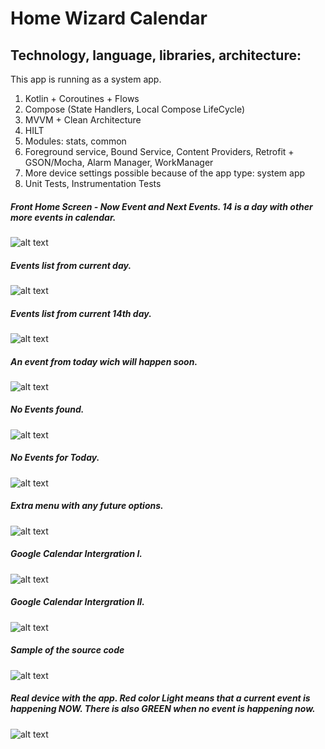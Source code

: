 # Home Wizard Calendar
## Technology, language, libraries, architecture:
This app is running as a system app.
1. Kotlin + Coroutines + Flows
2. Compose (State Handlers, Local Compose LifeCycle)
3. MVVM + Clean Architecture
4. HILT
5. Modules: stats, common
6. Foreground service, Bound Service, Content Providers, Retrofit + GSON/Mocha, Alarm Manager, WorkManager
7. More device settings possible because of the app type: system app
8. Unit Tests, Instrumentation Tests 

##### Front Home Screen - Now Event and Next Events. 14 is a day with other more events in calendar.
![alt text](https://roomwizard.hagau.ro/roomwizard-screens/roomwizard-events-front-page.png)
##### Events list from current day.
![alt text](https://roomwizard.hagau.ro/roomwizard-screens/roomwizard-events-events-page.png)
##### Events list from current 14th day.
![alt text](https://roomwizard.hagau.ro/roomwizard-screens/roomwizard-events-events-2-page.png)
##### An event from today wich will happen soon.
![alt text](https://roomwizard.hagau.ro/roomwizard-screens/roomwizard-events-front-page-soon.png)
##### No Events found.
![alt text](https://roomwizard.hagau.ro/roomwizard-screens/roomwizard-no-events-events-page.png)
##### No Events for Today.
![alt text](https://roomwizard.hagau.ro/roomwizard-screens/roomwizard-no-events-front-page.png)
##### Extra menu with any future options.
![alt text](https://roomwizard.hagau.ro/roomwizard-screens/roomwizard-no-events-front-page-left-menu-opened.png)
##### Google Calendar Intergration I.
![alt text](https://roomwizard.hagau.ro/roomwizard-screens/roomwizard-google-calendar-add-event.png)
##### Google Calendar Intergration II.
![alt text](https://roomwizard.hagau.ro/roomwizard-screens/roomwizard-google-calendar-list-event.png)
##### Sample of the source code
![alt text](https://roomwizard.hagau.ro/roomwizard-screens/sample-of-code-architecture.png)
##### Real device with the app. Red color Light means that a current event is happening NOW. There is also GREEN when no event is happening now.
![alt text](https://roomwizard.hagau.ro/roomwizard-screens/roomwizard-realdevice-led-red-event-in-progress.jpg)
